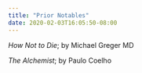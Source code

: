 ```yaml
---
title: "Prior Notables"
date: 2020-02-03T16:05:50-08:00
---
```


_How Not to Die_; by Michael Greger MD

_The Alchemist_; by Paulo Coelho

